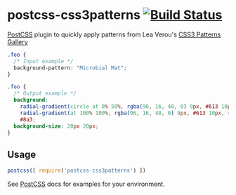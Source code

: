 # postcss-css3patterns [![Build Status][ci-img]][ci]

[PostCSS] plugin to quickly apply patterns from Lea Verou's [CSS3 Patterns Gallery]

[PostCSS]: https://github.com/postcss/postcss
[CSS3 Patterns Gallery]: http://lea.verou.me/css3patterns/
[ci-img]:  https://travis-ci.org/dmarchena/postcss-css3patterns.svg
[ci]:      https://travis-ci.org/dmarchena/postcss-css3patterns

```css
.foo {
  /* Input example */
  background-pattern: "Microbial Mat";
}
```

```css
.foo {
  /* Output example */
  background:
    radial-gradient(circle at 0% 50%, rgba(96, 16, 48, 0) 9px, #613 10px, rgba(96, 16, 48, 0) 11px) 0px 10px,
    radial-gradient(at 100% 100%, rgba(96, 16, 48, 0) 9px, #613 10px, rgba(96, 16, 48, 0) 11px),
    #8a3;
  background-size: 20px 20px;
}
```

## Usage

```js
postcss([ require('postcss-css3patterns') ])
```

See [PostCSS] docs for examples for your environment.
